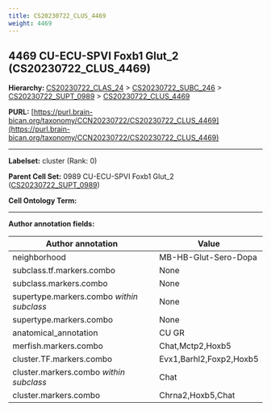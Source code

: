 ```yaml
---
title: CS20230722_CLUS_4469
weight: 4469
---
```

## 4469 CU-ECU-SPVI Foxb1 Glut_2 (CS20230722_CLUS_4469)
<b>Hierarchy: </b>
[CS20230722_CLAS_24](../CS20230722_CLAS_24) >
[CS20230722_SUBC_246](../CS20230722_SUBC_246) >
[CS20230722_SUPT_0989](../CS20230722_SUPT_0989) >
[CS20230722_CLUS_4469](../CS20230722_CLUS_4469)

**PURL:** [https://purl.brain-bican.org/taxonomy/CCN20230722/CS20230722_CLUS_4469](https://purl.brain-bican.org/taxonomy/CCN20230722/CS20230722_CLUS_4469)

---


**Labelset:** cluster (Rank: 0)

**Parent Cell Set:** 0989 CU-ECU-SPVI Foxb1 Glut_2 ([CS20230722_SUPT_0989](../CS20230722_SUPT_0989))



**Cell Ontology Term:** 

[MARKER GENES.]: #


---

[TRANSFERRED ANNOTATIONS.]: #


[AUTHOR ANNOTATION FIELDS.]: #


**Author annotation fields:**

| Author annotation | Value |
|-------------------|-------|
|neighborhood|MB-HB-Glut-Sero-Dopa|
|subclass.tf.markers.combo|None|
|subclass.markers.combo|None|
|supertype.markers.combo _within subclass_|None|
|supertype.markers.combo|None|
|anatomical_annotation|CU GR|
|merfish.markers.combo|Chat,Mctp2,Hoxb5|
|cluster.TF.markers.combo|Evx1,Barhl2,Foxp2,Hoxb5|
|cluster.markers.combo _within subclass_|Chat|
|cluster.markers.combo|Chrna2,Hoxb5,Chat|
